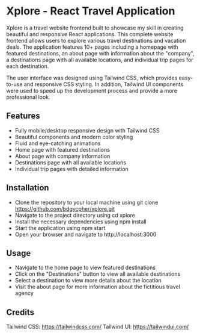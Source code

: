 # Xplore - React Travel Application
Xplore is a travel website frontend built to showcase my skill in creating beautiful and responsive React applications. This complete website frontend allows users to explore various travel destinations and vacation deals. The application features 10+ pages including a homepage with featured destinations, an about page with information about the "company", a destinations page with all available locations, and individual trip pages for each destination.

The user interface was designed using Tailwind CSS, which provides easy-to-use and responsive CSS styling. In addition, Tailwind UI components were used to speed up the development process and provide a more professional look.

## Features
* Fully mobile/desktop responsive design with Tailwind CSS
* Beautiful components and modern color styling
* Fluid and eye-catching animations
* Home page with featured destinations
* About page with company information
* Destinations page with all available locations
* Individual trip pages with detailed information

## Installation
* Clone the repository to your local machine using git clone https://github.com/bdgycpher/xplore.git
* Navigate to the project directory using cd xplore
* Install the necessary dependencies using npm install
* Start the application using npm start
* Open your browser and navigate to http://localhost:3000

## Usage
* Navigate to the home page to view featured destinations
* Click on the "Destinations" button to view all available destinations
* Select a destination to view more details about the location
* Visit the about page for more information about the fictitious travel agency

## Credits
Tailwind CSS: https://tailwindcss.com/
Tailwind UI: https://tailwindui.com/
